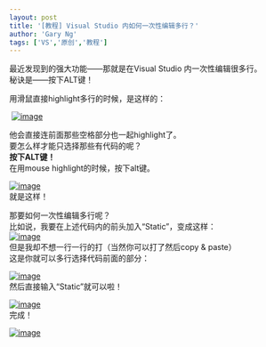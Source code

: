 ```yaml
---
layout: post
title: '[教程] Visual Studio 内如何一次性编辑多行？'
author: 'Gary Ng'
tags: ['VS','原创','教程']
---
```


最近发现到的强大功能——那就是在Visual Studio 内一次性编辑很多行。  
 秘诀是——按下ALT键！  
  
 用滑鼠直接highlight多行的时候，是这样的：  
  
 [![image](http://lh6.ggpht.com/-V7VTbyO1BRM/Uanm7KRghcI/AAAAAAAADZ0/b_uUBfYt5gA/image_thumb%25255B2%25255D.png?imgmax=800 "image")](http://lh4.ggpht.com/-OejY7GFr3Z4/Uanm6opsBeI/AAAAAAAADZs/7Mab-Hc0ZPg/s1600-h/image%25255B6%25255D.png)  
  
 他会直接连前面那些空格部分也一起highlight了。  
 要怎么样才能只选择那些有代码的呢？  
 **按下ALT键！**  
 在用mouse highlight的时候，按下alt键。  

[![image](http://lh6.ggpht.com/-AwEBQcHKGcM/Uanm8CowVTI/AAAAAAAADaE/7CxSFjWhYoc/image_thumb%25255B3%25255D.png?imgmax=800 "image")](http://lh5.ggpht.com/-P48Yo9woZjU/Uanm7WhGwpI/AAAAAAAADZ8/2Iv1kVTTDEY/s1600-h/image%25255B9%25255D.png)  
 就是这样！  
  
 那要如何一次性编辑多行呢？  
 比如说，我要在上述代码内的前头加入“Static”，变成这样：  
[![image](http://lh4.ggpht.com/-9Y9m2_ycobo/Uanm9CNWQxI/AAAAAAAADaU/UESI3rAmpOM/image_thumb%25255B4%25255D.png?imgmax=800 "image")](http://lh4.ggpht.com/-ObcE89EhAkI/Uanm8qZUGrI/AAAAAAAADaM/y6tAcFDAlsU/s1600-h/image%25255B12%25255D.png)  
 但是我却不想一行一行的打（当然你可以打了然后copy & paste）  
 这是你就可以多行选择代码前面的部分：  

[![image](http://lh3.ggpht.com/-lCVDAMP5QqU/Uanm-RT8x5I/AAAAAAAADak/HfYo6yct_XA/image_thumb%25255B5%25255D.png?imgmax=800 "image")](http://lh6.ggpht.com/-BvBC9D7xTug/Uanm9lCmxEI/AAAAAAAADac/4xW_pNChH8E/s1600-h/image%25255B15%25255D.png)  
 然后直接输入“Static”就可以啦！  

[![image](http://lh4.ggpht.com/-H4Fx59PEXuU/Uanm_tTAZyI/AAAAAAAADa0/2AVLzCfqGp0/image_thumb%25255B6%25255D.png?imgmax=800 "image")](http://lh3.ggpht.com/-i__C8r7Ej0Q/Uanm-9Gq8eI/AAAAAAAADas/CUMgqMWd370/s1600-h/image%25255B18%25255D.png)  
 完成！  

[![image](http://lh5.ggpht.com/-i62CYooRJdY/UannBEVrLrI/AAAAAAAADbE/FeS6OED6Rno/image_thumb%25255B7%25255D.png?imgmax=800 "image")](http://lh4.ggpht.com/-5iMb42Kw5Sk/UannAfLZGxI/AAAAAAAADa8/fJhKl3xJDC0/s1600-h/image%25255B21%25255D.png)
